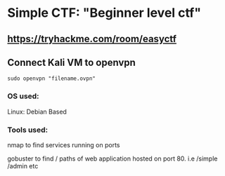 # Simple CTF: "Beginner level ctf"

## https://tryhackme.com/room/easyctf

## Connect Kali VM to openvpn
```
sudo openvpn "filename.ovpn"
```

### OS used:
Linux: Debian Based
### Tools used: 
nmap to find services running on ports

gobuster to find / paths of web application hosted on port 80. i.e /simple /admin etc
